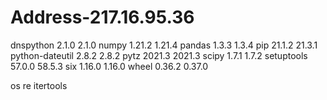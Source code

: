 # Address-217.16.95.36


dnspython	2.1.0	2.1.0
numpy	1.21.2	1.21.4
pandas	1.3.3	1.3.4
pip	21.1.2	21.3.1
python-dateutil	2.8.2	2.8.2
pytz	2021.3	2021.3
scipy	1.7.1	1.7.2
setuptools	57.0.0	58.5.3
six	1.16.0	1.16.0
wheel	0.36.2	0.37.0

os
re
itertools
